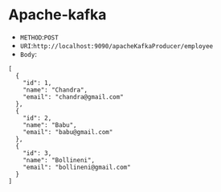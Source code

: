 # Apache-kafka
* `METHOD`:`POST`
* `URI`:`http://localhost:9090/apacheKafkaProducer/employee`
* `Body`:
```
[
  {
    "id": 1,
    "name": "Chandra",
    "email": "chandra@gmail.com"
  },
  {
    "id": 2,
    "name": "Babu",
    "email": "babu@gmail.com"
  },
  {
    "id": 3,
    "name": "Bollineni",
    "email": "bollineni@gmail.com"
  }
]
```
